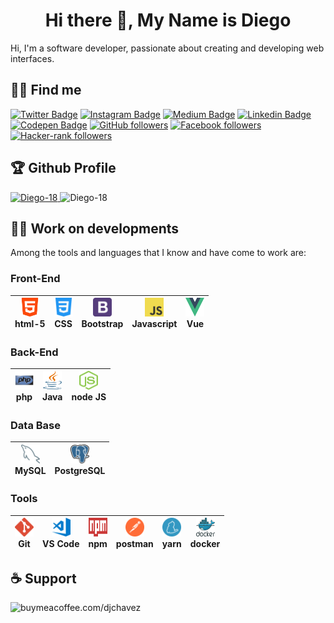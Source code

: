 <h1 align='center'>Hi there 👋, My Name is Diego</h1>
    Hi, I'm a software developer, passionate about creating and developing web interfaces.

## 🕵🏻 Find me

[![Twitter Badge](https://img.shields.io/twitter/url?color=blue&label=Twitter&logo=twitter&style=plastic&url=https%3A%2F%2Ftwitter.com%2Fdjchvz18)](https://twitter.com/djchvz18) 
[![Instagram Badge](https://img.shields.io/twitter/url?color=%23fcaf45&label=Instagram&logo=Instagram&logoColor=%23fcaf45&style=plastic&url=https%3A%2F%2Fwww.instagram.com%2Fdjchvz18)](https://instagram.com/djchvz18) 
[![Medium Badge](https://img.shields.io/twitter/url?color=%23fff&label=Medium&logo=Medium&logoColor=%23fff&style=plastic&url=https%3A%2F%2Fdiegochavez18.medium.com%2F)](https://diegochavez18.medium.com) 
[![Linkedin Badge](https://img.shields.io/twitter/url?color=%230e76a8&label=Linkedin&logo=Linkedin&logoColor=%230e76a8&style=plastic&url=https%3A%2F%2Fwww.linkedin.com%2Fin%2Fdiego-jose-chavez-chirinos-9a7034a6%2F)](https://www.linkedin.com/in/diego-jose-chavez-chirinos-9a7034a6/)
[![Codepen Badge](https://img.shields.io/twitter/url?color=%23fff&label=codepen&logo=codepen&logoColor=%23fff&style=plastic&url=https%3A%2F%2Fcodepen.io%2Fdiego-18
        )](https://codepen.io/diego-18)
[![GitHub followers](https://img.shields.io/github/followers/diego-18?color=%23fff&logo=Github&logoColor=%23fff&style=plastic)](https://github.com/Diego-18/?tab=follow)
[![Facebook followers](https://img.shields.io/twitter/url?color=blue&label=facebook&logo=facebook&logoColor=blue&style=plastic&url=https%3A%2F%2Fwww.facebook.com%2Fd.j.c.c.20)](https://www.facebook.com/d.j.c.c.20) 
[![Hacker-rank followers](https://img.shields.io/twitter/url?color=green&label=hackerrank&logo=hackerrank&logoColor=green&style=plastic&url=https%3A%2F%2Fwww.hackerrank.com%2Fingdiegochavez18)](https://www.hackerrank.com/ingdiegochavez18) 

## 🏆 Github Profile 
<a href="https://github.com/ryo-ma/github-profile-trophy">
    <img src="https://github-profile-trophy.vercel.app/?username=Diego-18" alt="Diego-18" />
</a>
<img src="https://github-readme-stats.vercel.app/api/top-langs?username=Diego-18&show_icons=true&locale=en&layout=compact" alt="Diego-18" />

## 👨‍💻 Work on developments

Among the tools and languages that I know and have come to work are:

### Front-End  

<img src="img/logos/html5.svg" alt="html" width="30" height="30"/></br> html-5 | <img src="img/logos/css-3.svg" alt="css" width="30" height="30"/></br>CSS | <img src="img/logos/bootstrap-4.svg" alt="bootstrap" width="30" height="30"/></br> Bootstrap |  <img src="img/logos/js.svg" alt="js" width="30" height="30"/></br> Javascript | <img src="img/logos/vue.svg" alt="vue" width="30" height="30"/></br> Vue |
| --------- | --------- | --------- |--------- |--------- |

### Back-End

<img src="img/logos/php2.svg" alt="php" width="30" height="30"/> </br> php | <img src="img/logos/java.svg" alt="java" width="30" height="30"/></br>Java | <img src="img/logos/nodejs.svg" alt="nodejs" width="30" height="30"/></br> node JS |
| --------- | --------- | --------- |

### Data Base

<img src="img/logos/mysql.svg" alt="mysql" width="30" height="30"/> </br> MySQL | <img src="img/logos/postgresql.svg" alt="postgres" width="30" height="30"/></br>PostgreSQL |
| --------- | --------- |

### Tools

<img src="img/logos/git.svg" alt="git" width="30" height="30"/> </br> Git | <img src="img/logos/visualstudio_code.svg" alt="vsc" width="30" height="30"/></br>VS Code | <img src="img/logos/npm.svg" alt="npm" width="30" height="30"/></br> npm |<img src="img/logos/postman.svg" alt="postman" width="30" height="30"/> </br> postman | <img src="img/logos/yarn.svg" alt="yarn" width="30" height="30"/></br>yarn | <img src="img/logos/docker.svg" alt="docker" width="30" height="30"/></br> docker |
| --------- | --------- | --------- | --------- | --------- | --------- |

## ☕ Support
 <a href="https://www.buymeacoffee.com/djchavez"> 
    <img align="left" src="https://cdn.buymeacoffee.com/buttons/v2/default-yellow.png" height="50" width="210" alt="buymeacoffee.com/djchavez " />
 </a>














